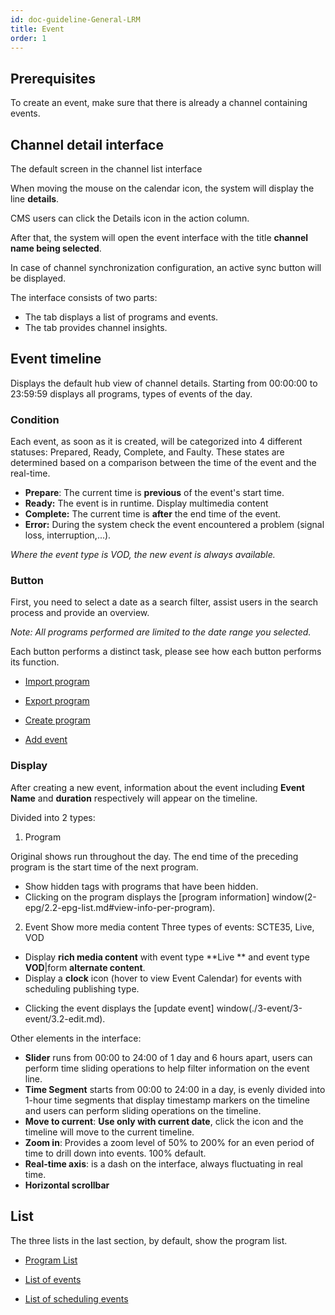 ```yaml
---
id: doc-guideline-General-LRM
title: Event
order: 1
---
```


## Prerequisites

To create an event, make sure that there is already a channel containing events.

## Channel detail interface

The default screen in the channel list interface

When moving the mouse on the calendar icon, the system will display the line **details**.

CMS users can click the Details icon in the action column.

After that, the system will open the event interface with the title **channel name being selected**.

In case of channel synchronization configuration, an active sync button will be displayed.

The interface consists of two parts:

- The tab displays a list of programs and events.
- The tab provides channel insights.

## Event timeline

Displays the default hub view of channel details. Starting from 00:00:00 to 23:59:59 displays all programs, types of events of the day.

### Condition

Each event, as soon as it is created, will be categorized into 4 different statuses: Prepared, Ready, Complete, and Faulty. These states are determined based on a comparison between the time of the event and the real-time.

- **Prepare**: The current time is **previous** of the event's start time.
- **Ready:** The event is in runtime. Display multimedia content
- **Complete:** The current time is **after** the end time of the event.
- **Error:** During the system check the event encountered a problem (signal loss, interruption,...).

_Where the event type is VOD, the new event is always available._

### Button

First, you need to select a date as a search filter, assist users in the search process and provide an overview.

_Note: All programs performed are limited to the date range you selected._

Each button performs a distinct task, please see how each button performs its function.

- [Import program](./2-epg/2.5-import-epg.md)

- [Export program](./2-epg/2.6-export-epg.md)

- [Create program](./2-epg/2.1-create-epg.md)

- [Add event](./3-event/1-create-event.md)

### Display

After creating a new event, information about the event including **Event Name** and **duration** respectively will appear on the timeline.

Divided into 2 types:

1. Program

Original shows run throughout the day. The end time of the preceding program is the start time of the next program.

- Show hidden tags with programs that have been hidden.
- Clicking on the program displays the [program information] window(2-epg/2.2-epg-list.md#view-info-per-program).

2. Event
   Show more media content
   Three types of events: SCTE35, Live, VOD

- Display **rich media content** with event type \*\*Live \*\* and event type **VOD**|form **alternate content**.
- Display a **clock** icon (hover to view Event Calendar) for events with scheduling publishing type.

<!-- - Hiển thị biểu tượng **đồng bộ** (hover để xem Đã đồng bộ) cho những sự kiện đã được đồng bộ. -->

- Clicking the event displays the [update event] window(./3-event/3-event/3.2-edit.md).

Other elements in the interface:

- **Slider** runs from 00:00 to 24:00 of 1 day and 6 hours apart, users can perform time sliding operations to help filter information on the event line.
- **Time Segment** starts from 00:00 to 24:00 in a day, is evenly divided into 1-hour time segments that display timestamp markers on the timeline and users can perform sliding operations on the timeline.
- **Move to current**: **Use only with current date**, click the icon and the timeline will move to the current timeline.
- **Zoom in**: Provides a zoom level of 50% to 200% for an even period of time to drill down into events. 100% default.
- **Real-time axis**: is a dash on the interface, always fluctuating in real time.
- **Horizontal scrollbar**

## List

The three lists in the last section, by default, show the program list.

- [Program List](./2-epg/2.2-epg-list.md)

- [List of events](./3-event/3-event/3.1-view\.md)

- [List of scheduling events](./3-event/2-event-echedule/2.1-view\.md)
